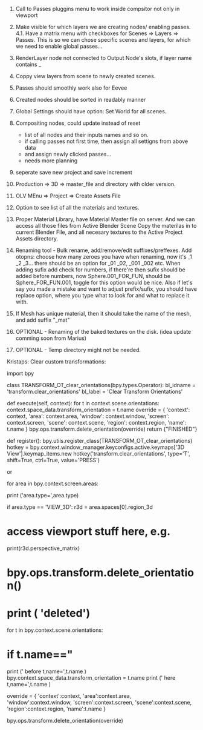 1. Call to Passes pluggins menu to work inside compsitor not only in viewport
4. Make visible for which layers we are creating nodes/ enabling passes.
4.1. Have a matrix menu with checkboxes for Scenes => Layers => Passes. This is so we can chose
    specific scenes and layers, for which we need to enable global passes...
5. RenderLayer node not connected to Output Node's slots, if layer name contains _
6. Coppy view layers from scene to newly created scenes.
7. Passes should smoothly work also for Eevee
8. Created nodes should be sorted in readably manner


              
16. Global Settings should have option: Set World for all scenes.

18. Compositing nodes, could update instead of reset
    - list of all nodes and their inputs names and so on.
    - if calling passes not first time, then assign all settigns from above data 
    - and assign newly clicked passes...
    - needs more planning

19. seperate save new project and save increment
21. Production => 3D => master_file and directory with older version.
22. OLV MEnu => Project => Create Assets File
23. Option to see list of all the materials and textures.
24. Proper Material Library, have Material Master file on server. And we can access all those files from Active Blender Scene
    Copy the materilas in to current Blender File, and all necesary textures to the Active Project Assets directory.
25. Renaming tool - Bulk rename, add/remove/edit suffixes/preffexes.
Add otopns:
choose how many zeroes you have when renaming, now it's _1 _2 _3... there should be an option for _01 _02, _001 _002 etc.
When adding sufix add check for numbers, if there're then sufix should be added before numbers, now Sphere.001_FOR_FUN, should be Sphere_FOR_FUN.001, toggle for this option would be nice.
Also if let's say you made a mistake and want to adjust prefix/sufix, you should have replace option, where you type what to look for and what to replace it with.

26. If Mesh has unique material, then it should take the name of the mesh, and add suffix "_mat"
27. OPTIONAL - Renaming of the baked textures on the disk. (idea update comming soon from Marius)
12. OPTIONAL - Temp directory might not be needed.


Kristaps:
    Clear custom transformations:


import bpy


class TRANSFORM_OT_clear_orientations(bpy.types.Operator):
bl_idname = 'transform.clear_orientations'
bl_label = 'Clear Transform Orientations'

def execute(self, context):
    for t in context.scene.orientations:
        context.space_data.transform_orientation = t.name
        override = {
            'context': context,
            'area': context.area,
            'window': context.window,
            'screen': context.screen,
            'scene': context.scene,
            'region': context.region,
            'name': t.name
        }
        bpy.ops.transform.delete_orientation(override)
    return {"FINISHED"}


def register():
bpy.utils.register_class(TRANSFORM_OT_clear_orientations)
hotkey = bpy.context.window_manager.keyconfigs.active.keymaps['3D View'].keymap_items.new
hotkey('transform.clear_orientations', type='T',
        shift=True, ctrl=True, value='PRESS')





or 



for area in bpy.context.screen.areas:
 
 print ('area.type=',area.type)
 
 if area.type == 'VIEW_3D':
  r3d = area.spaces[0].region_3d
 
  # access viewport stuff here, e.g.
  print(r3d.perspective_matrix)
#  bpy.ops.transform.delete_orientation()
#  print ( 'deleted')
 
  for t in bpy.context.scene.orientations:
 
# if  t.name=="
   print (' before  t,name=',t.name  )
   bpy.context.space_data.transform_orientation = t.name
   print ('  here    t,name=',t.name  )
 
   override = {
    'context':context,
    'area':context.area,
    'window':context.window,
    'screen':context.screen,
    'scene':context.scene,
    'region':context.region,
    'name':t.name
    }
   
   bpy.ops.transform.delete_orientation(override)
